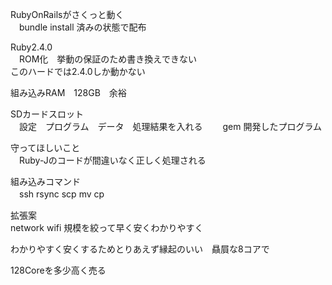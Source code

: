 RubyOnRailsがさくっと動く  
　bundle install 済みの状態で配布
 
Ruby2.4.0  
　ROM化　挙動の保証のため書き換えできない  
  このハードでは2.4.0しか動かない　 

組み込みRAM　128GB　余裕　  

SDカードスロット  
　設定　プログラム　データ　処理結果を入れる　 
　gem 開発したプログラム  
 
守ってほしいこと  
　Ruby-Jのコードが間違いなく正しく処理される

組み込みコマンド  
　ssh
  rsync
  scp
  mv
  cp
  
拡張案  
  network wifi
  規模を絞って早く安くわかりやすく

わかりやすく安くするためとりあえず縁起のいい　贔屓な8コアで

128Coreを多少高く売る
